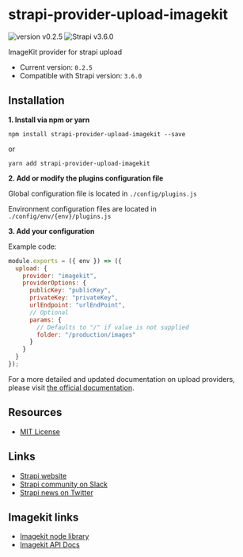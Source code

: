 # strapi-provider-upload-imagekit
![version v0.2.5](https://img.shields.io/badge/Version-0.2.5-956fff "version v0.2.5")
![Strapi v3.6.0](https://img.shields.io/badge/Strapi_version-3.6.0-956fff "Strapi v3.6.0")

ImageKit provider for strapi upload

- Current version: `0.2.5`
- Compatible with Strapi version: `3.6.0`

## Installation

**1. Install via npm or yarn**

```
npm install strapi-provider-upload-imagekit --save
```

or

```
yarn add strapi-provider-upload-imagekit
```

**2. Add or modify the plugins configuration file**

Global configuration file is located in `./config/plugins.js`

Environment configuration files are located in `./config/env/{env}/plugins.js`

**3. Add your configuration**

Example code:

```js
module.exports = ({ env }) => ({
  upload: {
    provider: "imagekit",
    providerOptions: {
      publicKey: "publicKey",
      privateKey: "privateKey",
      urlEndpoint: "urlEndPoint",
      // Optional
      params: {
        // Defaults to "/" if value is not supplied
        folder: "/production/images"
      }
    }
  }
});
```

For a more detailed and updated documentation on upload providers, please visit [the official documentation](https://strapi.io/documentation/v3.x/plugins/upload.html#using-a-provider).

## Resources

- [MIT License](LICENSE.md)

## Links
- [Strapi website](http://strapi.io/)
- [Strapi community on Slack](http://slack.strapi.io)
- [Strapi news on Twitter](https://twitter.com/strapijs)

## Imagekit links
- [Imagekit node library](https://www.npmjs.com/package/imagekit)
- [Imagekit API Docs](https://docs.imagekit.io/api-reference/api-introduction)
